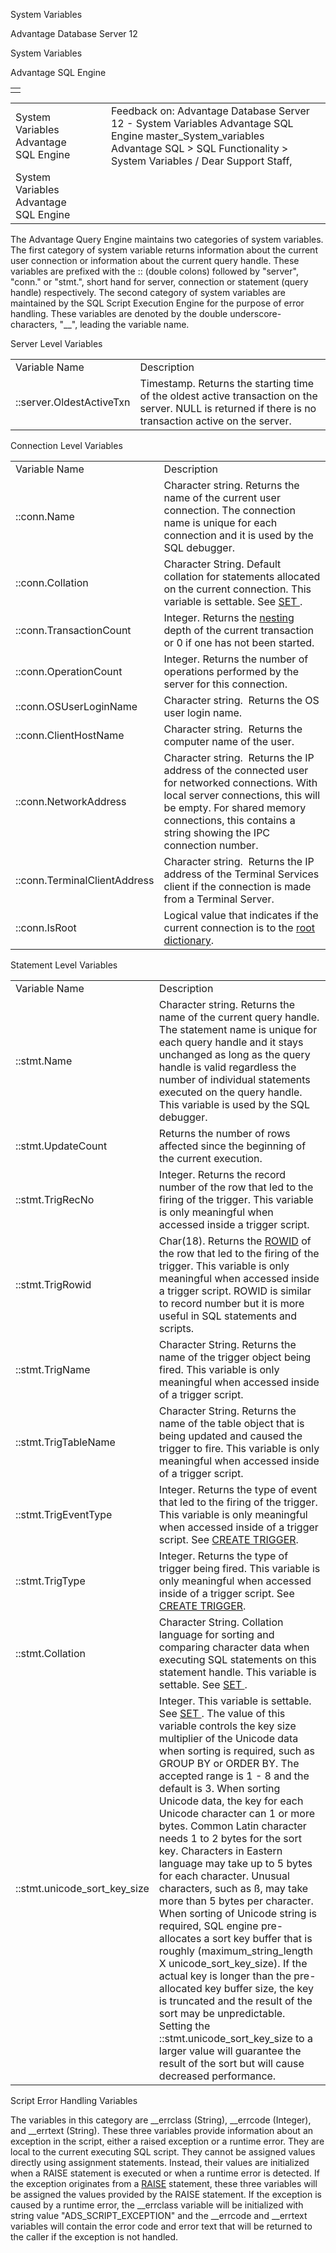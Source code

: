 System Variables




Advantage Database Server 12  

System Variables

Advantage SQL Engine

|  |
| --- |
|  |

|  |  |  |  |  |
| --- | --- | --- | --- | --- |
| System Variables  Advantage SQL Engine |  |  | Feedback on: Advantage Database Server 12 - System Variables Advantage SQL Engine master\_System\_variables Advantage SQL > SQL Functionality > System Variables / Dear Support Staff, |  |
| System Variables  Advantage SQL Engine |  |  |  |  |

The Advantage Query Engine maintains two categories of system variables. The first category of system variable returns information about the current user connection or information about the current query handle. These variables are prefixed with the :: (double colons) followed by "server", "conn." or "stmt.", short hand for server, connection or statement (query handle) respectively. The second category of system variables are maintained by the SQL Script Execution Engine for the purpose of error handling. These variables are denoted by the double underscore-characters, "\_\_", leading the variable name.

Server Level Variables

|  |  |
| --- | --- |
| Variable Name | Description |
| ::server.OldestActiveTxn | Timestamp. Returns the starting time of the oldest active transaction on the server. NULL is returned if there is no transaction active on the server. |

Connection Level Variables

|  |  |
| --- | --- |
| Variable Name | Description |
| ::conn.Name | Character string. Returns the name of the current user connection. The connection name is unique for each connection and it is used by the SQL debugger. |
| ::conn.Collation | Character String. Default collation for statements allocated on the current connection. This variable is settable. See [SET <system variable>](master_set_system_variable_.htm). |
| ::conn.TransactionCount | Integer. Returns the [nesting](master_nesting_transactions.htm) depth of the current transaction or 0 if one has not been started. |
| ::conn.OperationCount | Integer. Returns the number of operations performed by the server for this connection. |
| ::conn.OSUserLoginName | Character string.  Returns the OS user login name. |
| ::conn.ClientHostName | Character string.  Returns the computer name of the user. |
| ::conn.NetworkAddress | Character string.  Returns the IP address of the connected user for networked connections. With local server connections, this will be empty. For shared memory connections, this contains a string showing the IPC connection number. |
| ::conn.TerminalClientAddress | Character string.  Returns the IP address of the Terminal Services client if the connection is made from a Terminal Server. |
| ::conn.IsRoot | Logical value that indicates if the current connection is to the [root dictionary](master_root_dictionary.htm). |

Statement Level Variables

|  |  |
| --- | --- |
| Variable Name | Description |
| ::stmt.Name | Character string. Returns the name of the current query handle. The statement name is unique for each query handle and it stays unchanged as long as the query handle is valid regardless the number of individual statements executed on the query handle. This variable is used by the SQL debugger. |
| ::stmt.UpdateCount | Returns the number of rows affected since the beginning of the current execution. |
| ::stmt.TrigRecNo | Integer. Returns the record number of the row that led to the firing of the trigger. This variable is only meaningful when accessed inside a trigger script. |
| ::stmt.TrigRowid | Char(18). Returns the [ROWID](master_rowid.htm) of the row that led to the firing of the trigger. This variable is only meaningful when accessed inside a trigger script. ROWID is similar to record number but it is more useful in SQL statements and scripts. |
| ::stmt.TrigName | Character String. Returns the name of the trigger object being fired. This variable is only meaningful when accessed inside of a trigger script. |
| ::stmt.TrigTableName | Character String. Returns the name of the table object that is being updated and caused the trigger to fire. This variable is only meaningful when accessed inside of a trigger script. |
| ::stmt.TrigEventType | Integer. Returns the type of event that led to the firing of the trigger. This variable is only meaningful when accessed inside of a trigger script. See [CREATE TRIGGER](master_create_trigger.htm). |
| ::stmt.TrigType | Integer. Returns the type of trigger being fired. This variable is only meaningful when accessed inside of a trigger script. See [CREATE TRIGGER](master_create_trigger.htm). |
| ::stmt.Collation | Character String. Collation language for sorting and comparing character data when executing SQL statements on this statement handle. This variable is settable. See [SET <system variable>](master_set_system_variable_.htm). |
| ::stmt.unicode\_sort\_key\_size | Integer. This variable is settable. See [SET <system variable>](master_set_system_variable_.htm). The value of this variable controls the key size multiplier of the Unicode data when sorting is required, such as GROUP BY or ORDER BY. The accepted range is 1 - 8 and the default is 3. When sorting Unicode data, the key for each Unicode character can 1 or more bytes. Common Latin character needs 1 to 2 bytes for the sort key. Characters in Eastern language may take up to 5 bytes for each character. Unusual characters, such as ß, may take more than 5 bytes per character. When sorting of Unicode string is required, SQL engine pre-allocates a sort key buffer that is roughly (maximum\_string\_length X unicode\_sort\_key\_size). If the actual key is longer than the pre-allocated key buffer size, the key is truncated and the result of the sort may be unpredictable. Setting the ::stmt.unicode\_sort\_key\_size to a larger value will guarantee the result of the sort but will cause decreased performance. |

Script Error Handling Variables

The variables in this category are \_\_errclass (String), \_\_errcode (Integer), and \_\_errtext (String). These three variables provide information about an exception in the script, either a raised exception or a runtime error. They are local to the current executing SQL script. They cannot be assigned values directly using assignment statements. Instead, their values are initialized when a RAISE statement is executed or when a runtime error is detected. If the exception originates from a [RAISE](master_raise.htm) statement, these three variables will be assigned the values provided by the RAISE statement. If the exception is caused by a runtime error, the \_\_errclass variable will be initialized with string value "ADS\_SCRIPT\_EXCEPTION" and the \_\_errcode and \_\_errtext variables will contain the error code and error text that will be returned to the caller if the exception is not handled.